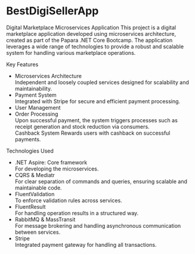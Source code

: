 # BestDigiSellerApp

Digital Marketplace Microservices Application
This project is a digital marketplace application developed using microservices architecture, created as part of the Papara .NET Core Bootcamp. The application leverages a wide range of technologies to provide a robust and scalable system for handling various marketplace operations.

Key Features
<ul>
<li>Microservices Architecture</li>
  Independent and loosely coupled services designed for scalability and maintainability.
<br>
<li>Payment System</li>
  Integrated with Stripe for secure and efficient payment processing.
<br>
<li>User Management</li
  Includes features for creating users and promoting them to admin roles.
<br>
<li>Order Processing</li>
  Upon successful payment, the system triggers processes such as receipt generation and stock reduction via consumers.
<br>
Cashback System
  Rewards users with cashback on successful payments.
<br>
</ul>
Technologies Used
<ul>
<li>.NET Aspire: Core framework</li>
  For developing the microservices.
<li>CQRS & Mediatr</li>
  For clear separation of commands and queries, ensuring scalable and maintainable code.
<li>FluentValidation</li>
  To enforce validation rules across services.
<li>FluentResult</li>
  For handling operation results in a structured way.
<li>RabbitMQ & MassTransit</li> 
For message brokering and handling asynchronous communication between services.
<li>Stripe</li>
    Integrated payment gateway for handling all transactions.
</ul>

